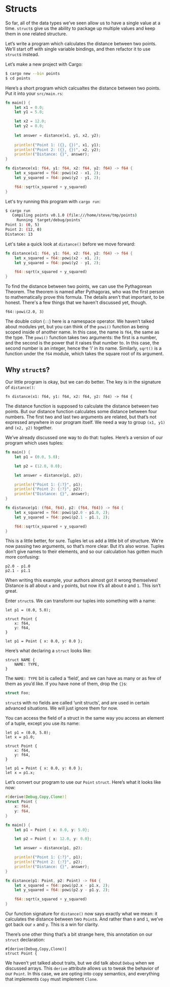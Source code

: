 # Structs

So far, all of the data types we’ve seen allow us to have a single value
at a time. `struct`s give us the ability to package up multiple values and
keep them in one related structure.

Let’s write a program which calculates the distance between two points.
We’ll start off with single variable bindings, and then refactor it to
use `struct`s instead.

Let’s make a new project with Cargo:

```bash
$ cargo new --bin points
$ cd points
```

Here’s a short program which calcualtes the distance between two points. Put
it into your `src/main.rs`:

```rust
fn main() {
    let x1 = 0.0;
    let y1 = 5.0;

    let x2 = 12.0; 
    let y2 = 0.0;
    
    let answer = distance(x1, y1, x2, y2);
    
    println!("Point 1: ({}, {})", x1, y1);
    println!("Point 2: ({}, {})", x2, y2);
    println!("Distance: {}", answer);
}

fn distance(x1: f64, y1: f64, x2: f64, y2: f64) -> f64 {
    let x_squared = f64::powi(x2 - x1, 2);
    let y_squared = f64::powi(y2 - y1, 2);

    f64::sqrt(x_squared + y_squared)
}
```

Let's try running this program with `cargo run`:

```bash
$ cargo run
   Compiling points v0.1.0 (file:///home/steve/tmp/points)
     Running `target/debug/points`
Point 1: (0, 5)
Point 2: (12, 0)
Distance: 13
```

Let's take a quick look at `distance()` before we move forward:

```rust
fn distance(x1: f64, y1: f64, x2: f64, y2: f64) -> f64 {
    let x_squared = f64::powi(x2 - x1, 2);
    let y_squared = f64::powi(y2 - y1, 2);

    f64::sqrt(x_squared + y_squared)
}
```

To find the distance between two points, we can use the Pythagorean Theorem.
The theorem is named after Pythagoras, who was the first person to mathematically
prove this formula. The details aren't that important, to be honest. There's a few
things that we haven't discussed yet, though.

```rust,ignore
f64::powi(2.0, 3)
```

The double colon (`::`) here is a namespace operator. We haven’t talked about
modules yet, but you can think of the `powi()` function as being scoped inside
of another name. In this case, the name is `f64`, the same as the type. The
`powi()` function takes two arguments: the first is a number, and the second is
the power that it raises that number to. In this case, the second number is an
integer, hence the ‘i’ in its name. Similarly, `sqrt()` is a function under the
`f64` module, which takes the square root of its argument.

## Why `struct`s?

Our little program is okay, but we can do better. The key is in the signature
of `distance()`:

```rust,ignore
fn distance(x1: f64, y1: f64, x2: f64, y2: f64) -> f64 {
```

The distance function is supposed to calculate the distance between two points.
But our distance function calculates some distance between four numbers. The
first two and last two arguments are related, but that’s not expressed anywhere
in our program itself. We need a way to group `(x1, y1)` and `(x2, y2)`
together.

We’ve already discussed one way to do that: tuples. Here’s a version of our program
which uses tuples:

```rust
fn main() {
    let p1 = (0.0, 5.0);

    let p2 = (12.0, 0.0);

    let answer = distance(p1, p2);

    println!("Point 1: {:?}", p1);
    println!("Point 2: {:?}", p2);
    println!("Distance: {}", answer);
}

fn distance(p1: (f64, f64), p2: (f64, f64)) -> f64 {
    let x_squared = f64::powi(p2.0 - p1.0, 2);
    let y_squared = f64::powi(p2.1 - p1.1, 2);

    f64::sqrt(x_squared + y_squared)
}
```

This is a little better, for sure. Tuples let us add a little bit of structure.
We’re now passing two arguments, so that’s more clear. But it’s also worse.
Tuples don’t give names to their elements, and so our calculation has gotten
much more confusing:

```rust,ignore
p2.0 - p1.0
p2.1 - p1.1
```

When writing this example, your authors almost got it wrong themselves! Distance
is all about `x` and `y` points, but now it’s all about `0` and `1`. This isn’t
great.

Enter `struct`s. We can transform our tuples into something with a name:

```rust,ignore
let p1 = (0.0, 5.0);

struct Point {
    x: f64,
    y: f64,
}

let p1 = Point { x: 0.0, y: 0.0 };
```

Here’s what declaring a `struct` looks like:

```text
struct NAME {
    NAME: TYPE,
}
```

The `NAME: TYPE` bit is called a ‘field’, and we can have as many or as few of
them as you’d like. If you have none of them, drop the `{}`s:

```rust
struct Foo;
```

`struct`s with no fields are called ‘unit structs’, and are used in certain
advanced situations. We will just ignore them for now.

You can access the field of a struct in the same way you access an element of
a tuple, except you use its name:

```rust,ignore
let p1 = (0.0, 5.0);
let x = p1.0;

struct Point {
    x: f64,
    y: f64,
}

let p1 = Point { x: 0.0, y: 0.0 };
let x = p1.x;
```

Let’s convert our program to use our `Point` `struct`. Here’s what it looks
like now:

```rust
#[derive(Debug,Copy,Clone)]
struct Point {
    x: f64,
    y: f64,
}

fn main() {
    let p1 = Point { x: 0.0, y: 5.0};

    let p2 = Point { x: 12.0, y: 0.0};

    let answer = distance(p1, p2);

    println!("Point 1: {:?}", p1);
    println!("Point 2: {:?}", p2);
    println!("Distance: {}", answer);
}

fn distance(p1: Point, p2: Point) -> f64 {
    let x_squared = f64::powi(p2.x - p1.x, 2);
    let y_squared = f64::powi(p2.y - p1.y, 2);

    f64::sqrt(x_squared + y_squared)
}
```

Our function signature for `distance()` now says exactly what we mean: it
calculates the distance between two `Point`s. And rather than `0` and `1`,
we’ve got back our `x` and `y`. This is a win for clarity.

There’s one other thing that’s a bit strange here, this annotation on our
`struct` declaration:

```
#[derive(Debug,Copy,Clone)]
struct Point {
```

We haven’t yet talked about traits, but we did talk about `Debug` when we
discussed arrays. This `derive` attribute allows us to tweak the behavior of
our `Point`. In this case, we are opting into copy semantics, and everything
that implements `Copy` must implement `Clone`.
